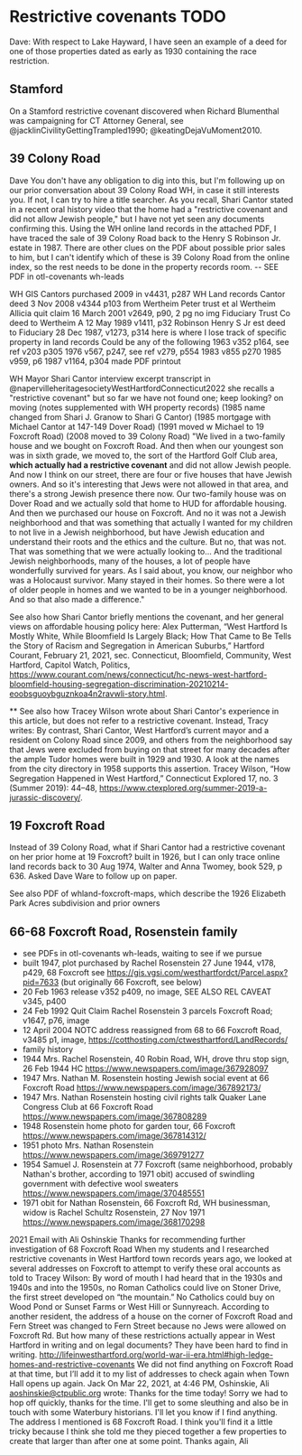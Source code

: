 # Restrictive covenants TODO

Dave: With respect to Lake Hayward, I have seen an example of a deed for one of those properties dated as early as 1930 containing the race restriction.

## Stamford
On a Stamford restrictive covenant discovered when Richard Blumenthal was campaigning for CT Attorney General, see @jacklinCivilityGettingTrampled1990; @keatingDejaVuMoment2010.



## 39 Colony Road
Dave
You don't have any obligation to dig into this, but I'm following up on our prior conversation about 39 Colony Road WH, in case it still interests you. If not, I can try to hire a title searcher.
As you recall, Shari Cantor stated in a recent oral history video that the home had a "restrictive covenant and did not allow Jewish people," but I have not yet seen any documents confirming this.
Using the WH online land records in the attached PDF, I have traced the sale of 39 Colony Road back to the Henry S Robinson Jr. estate in 1987. There are other clues on the PDF about possible prior sales to him, but I can't identify which of these is 39 Colony Road from the online index, so the rest needs to be done in the property records room. -- SEE PDF in otl-covenants wh-leads

WH GIS
Cantors purchased 2009 in v4431, p287
WH Land records
Cantor deed 3 Nov 2008 v4344 p103 from Wertheim Peter trust et al
Wertheim Allicia quit claim 16 March 2001 v2649, p90, 2 pg no img
Fiduciary Trust Co deed to Wertheim A 12 May 1989 v1411, p32
Robinson Henry S Jr est deed to Fiduciary 28 Dec 1987, v1273, p314
here is where I lose track of specific property in land records
Could be any of the following
1963 v352 p164, see ref v203 p305
1976 v567, p247, see ref v279, p554
1983 v855 p270
1985 v959, p6
1987 v1164, p304
made PDF printout

WH Mayor Shari Cantor interview excerpt transcript in @napervilleheritagesocietyWestHartfordConnecticut2022
she recalls a "restrictive covenant" but so far we have not found one; keep looking?
on moving (notes supplemented with WH property records)
(1985 name changed from Shari J. Granow to Shari G Cantor)
(1985 mortgage with Michael Cantor at 147-149 Dover Road)
(1991 moved w Michael to 19 Foxcroft Road)
(2008 moved to 39 Colony Road)
"We lived in a two-family house and we bought on Foxcroft Road. And then when our youngest son was in sixth grade, we moved to, the sort of the Hartford Golf Club area, **which actually had a restrictive covenant** and did not allow Jewish people. And now I think on our street, there are four or five houses that have Jewish owners. And so it's interesting that Jews were not allowed in that area, and there's a strong Jewish presence there now. Our two-family house was on Dover Road and we actually sold that home to HUD for affordable housing. And then we purchased our house on Foxcroft. And no it was not a Jewish neighborhood and that was something that actually I wanted for my children to not live in a Jewish neighborhood, but have Jewish education and understand their roots and the ethics and the culture. But no, that was not. That was something that we were actually looking to... And the traditional Jewish neighborhoods, many of the houses, a lot of people have wonderfully survived for years. As I said about, you know, our neighbor who was a Holocaust survivor. Many stayed in their homes. So there were a lot of older people in homes and we wanted to be in a younger neighborhood. And so that also made a difference."

See also how Shari Cantor briefly mentions the covenant, and her general views on affordable housing policy here:
Alex Putterman, “West Hartford Is Mostly White, While Bloomfield Is Largely Black; How That Came to Be Tells the Story of Racism and Segregation in American Suburbs,” Hartford Courant, February 21, 2021, sec. Connecticut, Bloomfield, Community, West Hartford, Capitol Watch, Politics, https://www.courant.com/news/connecticut/hc-news-west-hartford-bloomfield-housing-segregation-discrimination-20210214-eoobsguoybguznkoa4n2ravwli-story.html.

** See also how Tracey Wilson wrote about Shari Cantor's experience in this article, but does not refer to a restrictive covenant. Instead, Tracy writes:
By contrast, Shari Cantor, West Hartford’s current mayor and a resident on Colony Road since 2009, and others from the neighborhood say that Jews were excluded from buying on that street for many decades after the ample Tudor homes were built in 1929 and 1930. A look at the names from the city directory in 1958 supports this assertion.
Tracey Wilson, “How Segregation Happened in West Hartford,” Connecticut Explored 17, no. 3 (Summer 2019): 44–48, https://www.ctexplored.org/summer-2019-a-jurassic-discovery/.

## 19 Foxcroft Road
Instead of 39 Colony Road, what if Shari Cantor had a restrictive covenant on her prior home at 19 Foxcroft?
built in 1926, but I can only trace online land records back to 30 Aug 1974, Walter and Anna Twomey, book 529, p 636. Asked Dave Ware to follow up on paper.

See also PDF of whland-foxcroft-maps, which describe the 1926 Elizabeth Park Acres subdivision and prior owners

## 66-68 Foxcroft Road, Rosenstein family
- see PDFs in otl-covenants wh-leads, waiting to see if we pursue
- built 1947, plot purchased by Rachel Rosenstein 27 June 1944, v178, p429, 68 Foxcroft see https://gis.vgsi.com/westhartfordct/Parcel.aspx?pid=7633 (but originally 66 Foxcroft, see below)
- 20 Feb 1963 release v352 p409, no image, SEE ALSO REL CAVEAT v345, p400
- 24 Feb 1992 Quit Claim Rachel Rosenstein 3 parcels Foxcroft Road; v1647, p76, image
- 12 April 2004 NOTC address reassigned from 68 to 66 Foxcroft Road, v3485 p1, image, https://cotthosting.com/ctwesthartford/LandRecords/
- family history
- 1944 Mrs. Rachel Rosenstein, 40 Robin Road, WH, drove thru stop sign, 26 Feb 1944 HC https://www.newspapers.com/image/367928097
- 1947 Mrs. Nathan M. Rosenstein hosting Jewish social event at 66 Foxcroft Road https://www.newspapers.com/image/367892173/
- 1947 Mrs. Nathan Rosenstein hosting civil rights talk Quaker Lane Congress Club at 66 Foxcroft Road https://www.newspapers.com/image/367808289
- 1948 Rosenstein home photo for garden tour, 66 Foxcroft https://www.newspapers.com/image/367814312/
- 1951 photo Mrs. Nathan Rosenstein https://www.newspapers.com/image/369791277
- 1954 Samuel J. Rosenstein at 77 Foxcroft (same neighborhood, probably Nathan's brother, according to 1971 obit) accused of swindling government with defective wool sweaters https://www.newspapers.com/image/370485551
- 1971 obit for Nathan Rosenstein, 66 Foxcroft Rd, WH businessman, widow is Rachel Schultz Rosenstein, 27 Nov 1971 https://www.newspapers.com/image/368170298



2021 Email with Ali Oshinskie
Thanks for recommending further investigation of 68 Foxcroft Road
When my students and I researched restrictive covenants in West Hartford town records years ago, we looked at several addresses on Foxcroft to attempt to verify these oral accounts as told to Tracey Wilson:
By word of mouth I had heard that in the 1930s and 1940s and into the 1950s, no Roman Catholics could live on Stoner Drive, the first street developed on “the mountain.” No Catholics could buy on Wood Pond or Sunset Farms or West Hill or Sunnyreach. According to another resident, the address of a house on the corner of Foxcroft Road and Fern Street was changed to Fern Street because no Jews were allowed on Foxcroft Rd. But how many of these restrictions actually appear in West Hartford in writing and on legal documents? They have been hard to find in writing.
http://lifeinwesthartford.org/world-war-ii-era.html#high-ledge-homes-and-restrictive-covenants
We did not find anything on Foxcroft Road at that time, but I’ll add it to my list of addresses to check again when Town Hall opens up again.
Jack
On Mar 22, 2021, at 4:46 PM, Oshinskie, Ali <aoshinskie@ctpublic.org> wrote:
Thanks for the time today!
Sorry we had to hop off quickly, thanks for the time. I'll get to some sleuthing and also be in touch with some Waterbury historians. I'll let you know if I find anything.
The address I mentioned is 68 Foxcroft Road. I think you'll find it a little tricky because I think she told me they pieced together a few properties to create that larger than after one at some point.
Thanks again,
Ali
